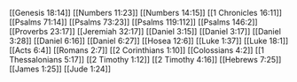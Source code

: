 [[Genesis 18:14]]
[[Numbers 11:23]]
[[Numbers 14:15]]
[[1 Chronicles 16:11]]
[[Psalms 71:14]]
[[Psalms 73:23]]
[[Psalms 119:112]]
[[Psalms 146:2]]
[[Proverbs 23:17]]
[[Jeremiah 32:17]]
[[Daniel 3:15]]
[[Daniel 3:17]]
[[Daniel 3:28]]
[[Daniel 6:16]]
[[Daniel 6:27]]
[[Hosea 12:6]]
[[Luke 1:37]]
[[Luke 18:1]]
[[Acts 6:4]]
[[Romans 2:7]]
[[2 Corinthians 1:10]]
[[Colossians 4:2]]
[[1 Thessalonians 5:17]]
[[2 Timothy 1:12]]
[[2 Timothy 4:16]]
[[Hebrews 7:25]]
[[James 1:25]]
[[Jude 1:24]]
